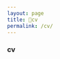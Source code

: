 ```yaml
---
layout: page
title: 📃cv
permalink: /cv/
---
```


### cv

<object data="/images/cv.pdf" type="application/pdf" width="100%" height="500px">


<!--
**Education**  
[The University of Chicago](https://www.uchicago.edu/), Chicago, IL  
*Sociology BA,* summa cum laude, June 2021  
*Digital Studies in Language, Culture, and History MA,* June 2021  
Awards: Dean’s List 2017-2021, Gary Becker Scholar Social Sciences Collegiate Divisional Honors
- Specialization in Cultural and Hermeneutical Sociology
- Minor in *Media Arts and Design*  
- BA/MA student

**Research Experience**  
**\#** Research Associate at the [Population Health Innovation Lab](https://pophealthinnovationlab.org/)    
*Autumn 2021 to Present*     
At PHIL, I provide research support on a number of population-level public health research agendas. Employing a diverse mix of network analysis, qualitative coding, survey analysis, and general purpose evaluation techniques, we work with medical professionals, non-profits, and academics to address systems-level change in health districts across the United States.

**\#** Research Assistant at the [Chicago Center for HIV Elimination](https://hivelimination.uchicago.edu/)    
*Spring 2021 to Autumn 2021*     
On an interdisciplinary public health team, I work directly with a lead PI to conduct background research on upcoming papers and grants. My current work is focused on (1) developing resources to understand the traumatic effects of *transmisogynoir,* the triple marginalization of Black transgender women; (2) researching the roots of vaccine mis/distrust in Black communities; and (3) summarizing strategies for including marginalized populations in community-driven HIV research.     

**\#** Research Assistant at the University of Chicago [Parrhesia Program](https://college.uchicago.edu/academics/parrhesia-program-public-discourse)  
*Spring 2020 to Summer 2021*  
Working under Professor Leila Brammer, I conduct literature reviews and research on freedom of expression and academic freedom as part of the university's newest program on free speech. Moving beyond theory, we aim to develop robust, pedagogical frameworks for making constructive discourse a practice, not just an ideal. Currently, we're teaching a course centered around the politics of freedom of expression online.

**\#** Ethnographer at the University of Chicago   
*Autumn 2019 to Spring 2021*    
As part of my BA thesis, I conducted mixed-methods research on QAnon, the online conspiracy theory. My work involved an in-depth, multi-sited virtual ethnography, semi-structured in-person and virtual interviews, and quantitative/qualitative content analysis, resulting in a multi-year project that tracked the development of the conspiracy theory. An interactive version of my thesis is available [here](https://qquiz.peterforberg.com).

**\#** Research Assistant at the University of Chicago Department of Sociology    
*Autumn 2019 to December 2020*  
Working closely with a small team of sociology researchers, I scheduled, conducted, and analyzed focus groups and interviews with over 50 first-year undergraduate students from underrepresented backgrounds. As part of a larger, longitudinal project, we are investigating how student backgrounds, university resources and programming, social networks, and the COVID-19 pandemic affect student success in college.

**\#** Game Designer and Research Assistant at the [Ci3](https://ci3.uchicago.edu/)  
*Spring 2018 to Winter 2020*  
At an interdisciplinary design lab, I worked with psychologists, game designers, and public health researchers to develop sexual health interventions in the form of games and applications. My tasks included researching sexual health deficits (and their related interventions) in order to incorporate them into game design, prototyping game ideas and playtesting them with community members, and analyzing qualitative data. (By the way, Ci3 stands for The Center for Interdisciplinary Inquiry and Innovation in Sexual and Reproductive Health: say that ten times fast.)

**Work Experience**  
**\#** Library Assistant at the Media, Arts, Data and Design Center  
*Autumn 2019 to Present*  
At the [University of Chicago MADD Center](https://arts.uchicago.edu/explore/initiatives/media-arts-data-and-design-center-madd-center), I work with digital fabrication tools such as LASER cutters, 3D printers, embroidery machines, and CNC routers to help students, faculty, and community members with a [variety of projects](https://voices.uchicago.edu/madeathal/). My tasks also include developing tutorials, managing equipment, and experimenting with tools in order to help the nascent center grow.

**\#** Game Designer and Communications Intern at [Fourcast Lab](https://fourcastlab.com/)  
*Spring 2019 to Autumn 2020*  
With a group of artists, actors, professors, game designers, and other students, I helped develop [award-winning](https://anywhere.indiecade.com/nominated-games/terrarium-an-alternate-reality-game/) alternate reality games for social change. As an intern, my responsibilities included prototyping and playtesting new forms of live, interactive gameplay, managing the games' social media presence and communication with players via social media and chatrooms such as Slack or Discord, and researching topics related to the games' themes.

**\#** New Works Development Intern at The House Theatre of Chicago   
*Summer 2018*  
At the [House Theatre](https://www.thehousetheatre.com/) of Chicago, I worked with the authors of newly-written plays to develop their work. My primary responsibilities included scheduling and managing workshops and read-throughs of new work, reading through submissions to the theatre, and organizing a showcase of the summer's progress for friends of the House.

**Grant Awards**  
**\#** College Research Fellow   
$4500, 2020-2021  
This grant was used to fund my research on academic freedom and freedom of expression on college campuses.  

**\#** Seidel Scholars PRISM Grant  
$5000, Summer 2020  
This grant was used to fund my research on the far-right conspiracy theory QAnon in preparation for my undergraduate thesis.

**\#** Summer Institute in Social Research Methods Research Assistantship  
$4000, Summer 2020  
This grant allowed me to continue conducting research on college integration for first-generation, low-income, racial and sexual minority, and international students.

**\#** Jeff Metcalf Internship Award  
$4000, Summer 2019  
This grant was used to fund my employment at Fourcast Lab where I assisted in the development, deployment, and analysis of an ARG for incoming freshmen.

**\#** Micro-Metcalf Internship Award  
$350, Autumn 2020  
This grant was used to fund my employment at Fourcast Lab where I assisted in the administration of a new ARG.

**Talks and Presentations**  
Motley, Darnell N. and Peter Forberg. 2019. "Developing a Game-Based Intervention to Facilitate Parent-Child Communication about Sexual Health." *Poster presented at The Society for the Scientific Study of Sexuality Spring Symposium,* Bloomington, IN. 

Forberg, Peter. 2021. "'We Are the News Now': QAnon and the Replacement of Epistemic Authorities with Personalized Online Political Communities." *Paper presented at The Great Mediation: Perspectives on Politics and the New Media,* University of Chicago: Chicago, IL.

Fogarty-Valenzuela, Benjamin and Peter Forberg. 2021. "Virtual Ethnography: Ethnographic Methods for a Pandemic." *Presentation at Cinema Media Studies's Digital Media Workshop,* University of Chicago: Chicago, IL.

**Writing**    
Forberg, Peter. 2021. ["My Time with the Anons: Making My Digital Self with Conspiracy Theorists."](https://ethnomarginalia.com/my-time-with-the-anons/) *Ethnographic Marginalia: Methodological Appendix.*

Forberg, Peter L. 2021. ["From the Fringe to the Fore: An Algorithmic Ethnography of the Far-Right Conspiracy Theory Group QAnon."](https://journals.sagepub.com/doi/full/10.1177/08912416211040560) *Journal of Contemporary Ethnography.* doi:10.1177/08912416211040560



**Teaching**  
Guest Lecturer for SOCI 20516 Digital Lives, Virtual Societies: Rethinking Qualitative Methodology. Winter 2021.

Guest Lecturer for SOSC 20224/30224 Virtual Ethnographic Field Research Methods. Summer 2021.

Teaching Assistant for PARR 11600 Freedom of Expression and the Politics of Social Media. Summer 2021.

Teaching Assistant for PARR 11600 Freedom of Expression and the Politics of Social Media. Summer 2022.

**Proficiencies**    
Office Suites: LibreOffice, Google Drive, Microsoft Office  
Programming Languages: Python, R, Javascript, HTML, CSS  
Geographic Information Science: GeoDa, QGIS, R packages  
Language: French, some Wolof  
Various Tools: Qualtrics, Dedoose, GitHub, MySQL, RegEx, Protégé, Adobe Creative Suite (Photoshop, Illustrator, Premiere) 
-->